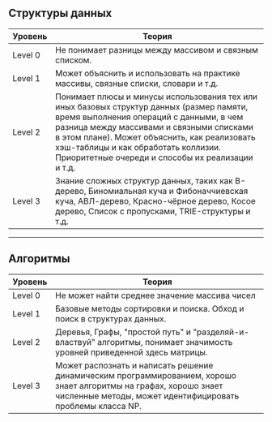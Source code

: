 ## Структуры данных
| Уровень | Теория |
|---------|------------------|
| Level 0 | Не понимает разницы между массивом и связным списком. |
| Level 1 | Может объяснить и использовать на практике массивы, связные списки, словари и т.д. |
| Level 2 | Понимает плюсы и минусы использования тех или иных базовых структур данных (размер памяти, время выполнения операций с данными, в чем разница между массивами и связными списками в этом плане). Может объяснить, как реализовать хэш-таблицы и как обработать коллизии. Приоритетные очереди и способы их реализации и т.д. |
| Level 3 | Знание сложных структур данных, таких как B-дерево, Биномиальная куча и Фибоначчиевская куча, АВЛ-дерево, Красно-чёрное дерево, Косое дерево, Список с пропусками, TRIE-структуры и т.д. |

---

## Алгоритмы
| Уровень | Теория |
|---------|------------------|
| Level 0 | Не может найти среднее значение массива чисел |
| Level 1 | Базовые методы сортировки и поиска. Обход и поиск в структурах данных. |
| Level 2 | Деревья, Графы, "простой путь" и "разделяй-и-властвуй" алгоритмы, понимает значимость уровней приведенной здесь матрицы. |
| Level 3 | Может распознать и написать решение динамическим программированием, хорошо знает алгоритмы на графах, хорошо знает численные методы, может идентифицировать проблемы класса NP. |
